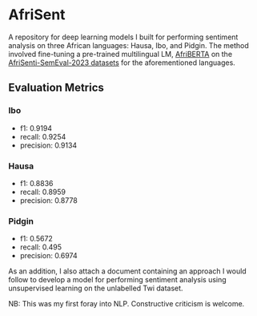 # AfriSent

A repository for deep learning models I built for performing sentiment analysis on three African languages: Hausa, Ibo, and Pidgin. The method involved fine-tuning a pre-trained multilingual LM, [AfriBERTA](https://github.com/castorini/afriberta) on the [AfriSenti-SemEval-2023 datasets](https://github.com/afrisenti-semeval/afrisent-semeval-2023/tree/main/data) for the aforementioned languages.

## Evaluation Metrics
### Ibo
- f1: 0.9194
- recall: 0.9254
- precision: 0.9134

### Hausa
- f1: 0.8836
- recall: 0.8959
- precision: 0.8778

### Pidgin
- f1: 0.5672
- recall: 0.495
- precision: 0.6974

As an addition, I also attach a document containing an approach I would follow to develop a model for performing sentiment analysis using unsupervised learning on the unlabelled Twi dataset.

NB: This was my first foray into NLP. Constructive criticism is welcome.
